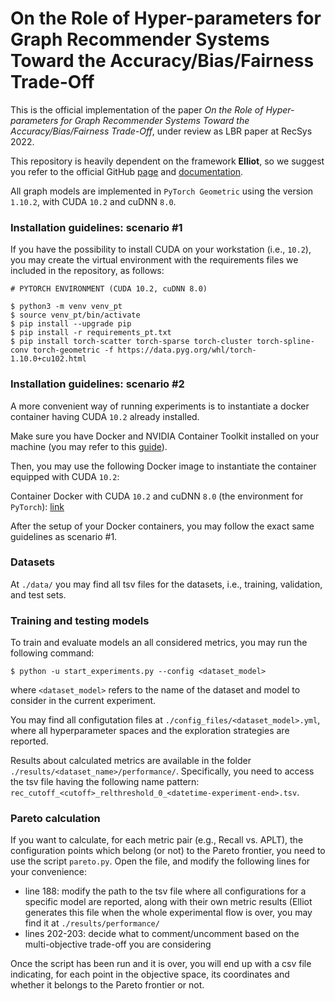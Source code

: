 # On the Role of Hyper-parameters for Graph Recommender Systems Toward the Accuracy/Bias/Fairness Trade-Off

This is the official implementation of the paper _On the Role of Hyper-parameters for Graph Recommender Systems Toward the Accuracy/Bias/Fairness Trade-Off_, under review as LBR paper at RecSys 2022.

This repository is heavily dependent on the framework **Elliot**, so we suggest you refer to the official GitHub [page](https://github.com/sisinflab/elliot) and [documentation](https://elliot.readthedocs.io/en/latest/).

All graph models are implemented in `PyTorch Geometric` using the version `1.10.2`, with CUDA `10.2` and cuDNN `8.0`.

### Installation guidelines: scenario #1
If you have the possibility to install CUDA on your workstation (i.e., `10.2`), you may create the virtual environment with the requirements files we included in the repository, as follows:

```
# PYTORCH ENVIRONMENT (CUDA 10.2, cuDNN 8.0)

$ python3 -m venv venv_pt
$ source venv_pt/bin/activate
$ pip install --upgrade pip
$ pip install -r requirements_pt.txt
$ pip install torch-scatter torch-sparse torch-cluster torch-spline-conv torch-geometric -f https://data.pyg.org/whl/torch-1.10.0+cu102.html
```

### Installation guidelines: scenario #2
A more convenient way of running experiments is to instantiate a docker container having CUDA `10.2` already installed.

Make sure you have Docker and NVIDIA Container Toolkit installed on your machine (you may refer to this [guide](https://docs.nvidia.com/datacenter/cloud-native/container-toolkit/install-guide.html#installing-on-ubuntu-and-debian)).

Then, you may use the following Docker image to instantiate the container equipped with CUDA `10.2`:

Container Docker with CUDA `10.2` and cuDNN `8.0` (the environment for `PyTorch`): [link](https://hub.docker.com/layers/nvidia/cuda/10.2-cudnn8-devel-ubuntu18.04/images/sha256-3d1aefa978b106e8cbe50743bba8c4ddadacf13fe3165dd67a35e4d904f3aabe?context=explore)

After the setup of your Docker containers, you may follow the exact same guidelines as scenario #1.

### Datasets
At `./data/` you may find all tsv files for the datasets, i.e., training, validation, and test sets. 

### Training and testing models
To train and evaluate models an all considered metrics, you may run the following command:

```
$ python -u start_experiments.py --config <dataset_model>
```

where `<dataset_model>` refers to the name of the dataset and model to consider in the current experiment.

You may find all configutation files at `./config_files/<dataset_model>.yml`, where all hyperparameter spaces and the exploration strategies are reported.

Results about calculated metrics are available in the folder `./results/<dataset_name>/performance/`. Specifically, you need to access the tsv file having the following name pattern: `rec_cutoff_<cutoff>_relthreshold_0_<datetime-experiment-end>.tsv`.

### Pareto calculation
If you want to calculate, for each metric pair (e.g., Recall vs. APLT), the configuration points which belong (or not) to the Pareto frontier, you need to use the script ```pareto.py```.
Open the file, and modify the following lines for your convenience:
- line 188: modify the path to the tsv file where all configurations for a specific model are reported, along with their own metric results (Elliot generates this file when the whole experimental flow is over, you may find it at ```./results/performance/```
- lines 202-203: decide what to comment/uncomment based on the multi-objective trade-off you are considering

Once the script has been run and it is over, you will end up with a csv file indicating, for each point in the objective space, its coordinates and whether it belongs to the Pareto frontier or not.

